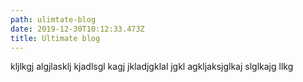 ```yaml
---
path: ulimtate-blog
date: 2019-12-30T10:12:33.473Z
title: Ultimate blog
---
```

kljlkgj algjlasklj kjadlsgl kagj jkladjgklal jgkl agkljaksjglkaj slglkajg llkg
